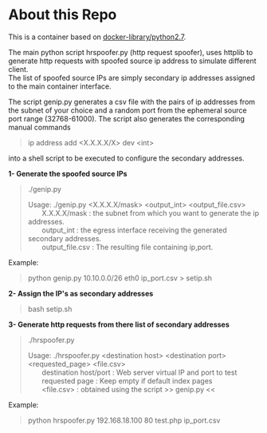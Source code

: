 # About this Repo

This is a container based on [docker-library/python2.7](https://github.com/docker-library/python).

The main python script hrspoofer.py (http request spoofer), uses httplib to generate http requests with spoofed source ip address to simulate different client.  
The list of spoofed source IPs are simply secondary ip addresses assigned to the main container interface.

The script genip.py  generates a csv file with the pairs of ip addresses from the subnet of your choice and a random port from the ephemeral source port range (32768-61000). The script also generates the corresponding manual commands  

> ip address add \<X.X.X.X/X\> dev \<int\>

into a shell script to be executed to configure the secondary addresses.

**1- Generate the spoofed source IPs**

> ./genip.py   
>  
>  Usage: ./genip.py \<X.X.X.X/mask\> \<output_int\> \<output_file.csv\>  
>&nbsp;&nbsp;&nbsp;&nbsp;&nbsp;&nbsp;&nbsp;X.X.X.X/mask          : the subnet from which you want to generate the ip addresses.  
>&nbsp;&nbsp;&nbsp;&nbsp;&nbsp;&nbsp;&nbsp;output_int        : the egress interface receiving the generated secondary addresses.  
>&nbsp;&nbsp;&nbsp;&nbsp;&nbsp;&nbsp;&nbsp;output_file.csv   : The resulting file containing ip,port.  

Example:  
> python genip.py 10.10.0.0/26 eth0 ip_port.csv > setip.sh

**2- Assign the IP's as secondary addresses**  
> bash setip.sh


**3- Generate http requests from there list of secondary addresses**
> ./hrspoofer.py   
>    
> Usage: ./hrspoofer.py \<destination host\> \<destination port\> \<requested_page\> \<file.csv\>  
>&nbsp;&nbsp;&nbsp;&nbsp;&nbsp;&nbsp;&nbsp;destination host/port  : Web server virtual IP and port to test  
>&nbsp;&nbsp;&nbsp;&nbsp;&nbsp;&nbsp;&nbsp;requested page         : Keep empty if default index pages  
>&nbsp;&nbsp;&nbsp;&nbsp;&nbsp;&nbsp;&nbsp;\<file.csv\>           : obtained using the script \>\>  genip.py \<\<   

Example:
> python hrspoofer.py 192.168.18.100 80 test.php ip_port.csv 

